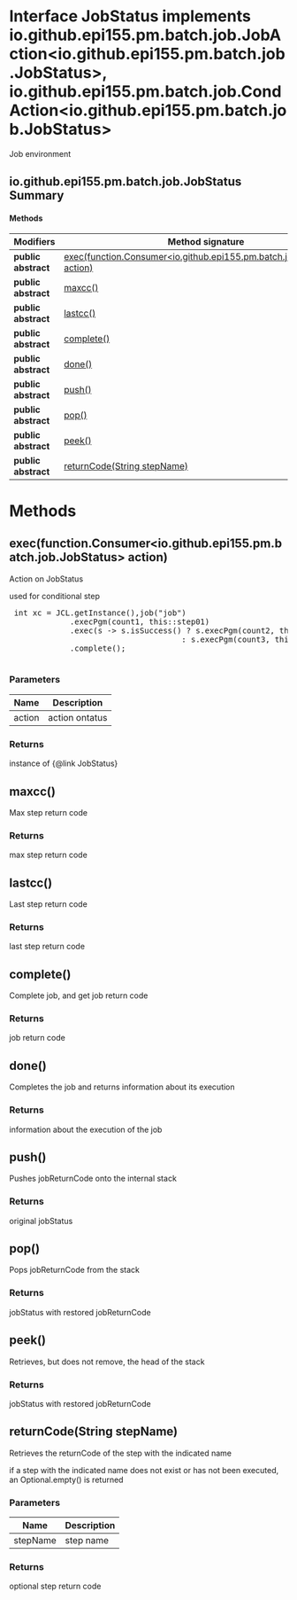 Interface JobStatus implements io.github.epi155.pm.batch.job.JobAction<io.github.epi155.pm.batch.job.JobStatus>, io.github.epi155.pm.batch.job.CondAction<io.github.epi155.pm.batch.job.JobStatus>
==================================================================================================================================================================================================
Job environment

io.github.epi155.pm.batch.job.JobStatus Summary
-------
#### Methods
| Modifiers           | Method signature                                                                                                                         | Return type                             |
| ------------------- | ---------------------------------------------------------------------------------------------------------------------------------------- | --------------------------------------- |
| **public abstract** | [exec(function.Consumer<io.github.epi155.pm.batch.job.JobStatus> action)](#execfunctionconsumeriogithubepi155pmbatchjobjobstatus-action) | io.github.epi155.pm.batch.job.JobStatus |
| **public abstract** | [maxcc()](#maxcc)                                                                                                                        | int                                     |
| **public abstract** | [lastcc()](#lastcc)                                                                                                                      | Integer                                 |
| **public abstract** | [complete()](#complete)                                                                                                                  | int                                     |
| **public abstract** | [done()](#done)                                                                                                                          | io.github.epi155.pm.batch.job.JobInfo   |
| **public abstract** | [push()](#push)                                                                                                                          | io.github.epi155.pm.batch.job.JobStatus |
| **public abstract** | [pop()](#pop)                                                                                                                            | io.github.epi155.pm.batch.job.JobStatus |
| **public abstract** | [peek()](#peek)                                                                                                                          | io.github.epi155.pm.batch.job.JobStatus |
| **public abstract** | [returnCode(String stepName)](#returncodestring-stepname)                                                                                | Optional<Integer>                       |

Methods
=======
exec(function.Consumer<io.github.epi155.pm.batch.job.JobStatus> action)
-----------------------------------------------------------------------
Action on JobStatus
 <p>used for conditional step
 <pre>
 int xc = JCL.getInstance(),job("job")
             .execPgm(count1, this::step01)
             .exec(s -> s.isSuccess() ? s.execPgm(count2, this::step02)
                                     : s.execPgm(count3, this::step03))
             .complete();
 </pre>

### Parameters

| Name   | Description    |
| ------ | -------------- |
| action | action ontatus |

### Returns

instance of {@link JobStatus}


maxcc()
-------
Max step return code

### Returns

max step return code


lastcc()
--------
Last step return code

### Returns

last step return code


complete()
----------
Complete job, and get job return code

### Returns

job return code


done()
------
Completes the job and returns information about its execution

### Returns

information about the execution of the job


push()
------
Pushes jobReturnCode onto the internal stack

### Returns

original jobStatus


pop()
-----
Pops jobReturnCode from the stack

### Returns

jobStatus with restored jobReturnCode


peek()
------
Retrieves, but does not remove, the head of the stack

### Returns

jobStatus with restored jobReturnCode


returnCode(String stepName)
---------------------------
Retrieves the returnCode of the step with the indicated name
 <p>
 if a step with the indicated name does not exist or has not been executed, an Optional.empty() is returned

### Parameters

| Name     | Description |
| -------- | ----------- |
| stepName | step name   |

### Returns

optional step return code


